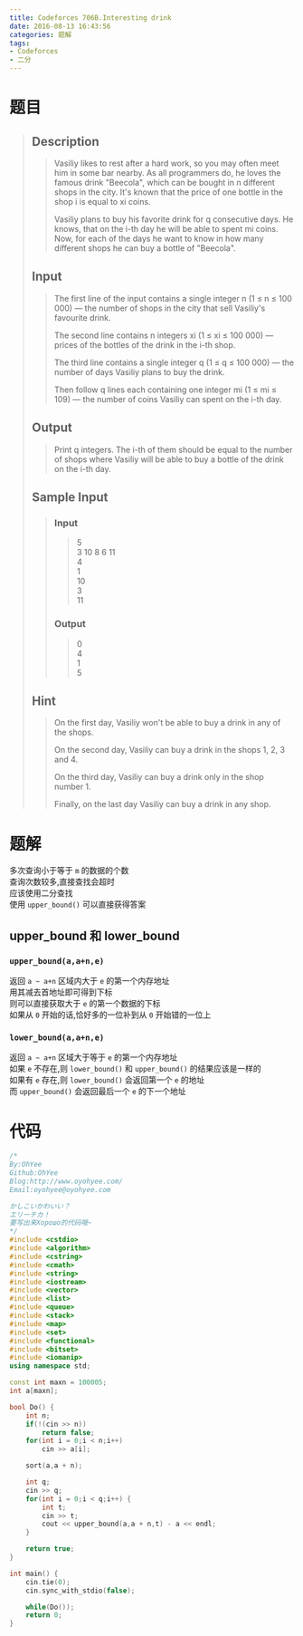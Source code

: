 ```yaml
---
title: Codeforces 706B.Interesting drink
date: 2016-08-13 16:43:56
categories: 题解
tags:
- Codeforces
- 二分
---
```

# 题目
> 
> ## Description  
>> Vasiliy likes to rest after a hard work, so you may often meet him in some bar nearby. As all programmers do, he loves the famous drink "Beecola", which can be bought in n different shops in the city. It's known that the price of one bottle in the shop i is equal to xi coins.  
>>   
>> Vasiliy plans to buy his favorite drink for q consecutive days. He knows, that on the i-th day he will be able to spent mi coins. Now, for each of the days he want to know in how many different shops he can buy a bottle of "Beecola".  
>>   
>> <!--more-->  
> 
> ## Input  
>> The first line of the input contains a single integer n (1 ≤ n ≤ 100 000) — the number of shops in the city that sell Vasiliy's favourite drink.  
>>   
>> The second line contains n integers xi (1 ≤ xi ≤ 100 000) — prices of the bottles of the drink in the i-th shop.  
>>   
>> The third line contains a single integer q (1 ≤ q ≤ 100 000) — the number of days Vasiliy plans to buy the drink.  
>>   
>> Then follow q lines each containing one integer mi (1 ≤ mi ≤ 109) — the number of coins Vasiliy can spent on the i-th day.  
>>   
> 
> ## Output  
>> Print q integers. The i-th of them should be equal to the number of shops where Vasiliy will be able to buy a bottle of the drink on the i-th day.  
>>   
> 
> ## Sample Input  
>> ### Input  
>>> 5  
>>> 3 10 8 6 11  
>>> 4  
>>> 1  
>>> 10  
>>> 3  
>>> 11 
>>   
>> ### Output  
>>> 0  
>>> 4  
>>> 1  
>>> 5  
>
> ## Hint  
>> On the first day, Vasiliy won't be able to buy a drink in any of the shops.  
>>   
>> On the second day, Vasiliy can buy a drink in the shops 1, 2, 3 and 4.  
>>   
>> On the third day, Vasiliy can buy a drink only in the shop number 1.  
>>   
>> Finally, on the last day Vasiliy can buy a drink in any shop.  

# 题解

多次查询小于等于 `m` 的数据的个数  
查询次数较多,直接查找会超时  
应该使用二分查找  
使用 `upper_bound()` 可以直接获得答案  

## upper_bound 和 lower_bound  

### `upper_bound(a,a+n,e)` 
返回 `a ~ a+n` 区域内大于 `e` 的第一个内存地址  
用其减去首地址即可得到下标  
则可以直接获取大于 `e` 的第一个数据的下标  
如果从 `0` 开始的话,恰好多的一位补到从 `0` 开始错的一位上  

### `lower_bound(a,a+n,e)`  
返回 `a ~ a+n` 区域大于等于 `e` 的第一个内存地址  
如果 `e` 不存在,则 `lower_bound()` 和 `upper_bound()` 的结果应该是一样的  
如果有 `e` 存在,则 `lower_bound()` 会返回第一个 `e` 的地址  
而 `upper_bound()` 会返回最后一个 `e` 的下一个地址  

# 代码
```cpp Interesting drink https://github.com/OhYee/ACM.github.io/blob/master\Codeforces\706B.Interesting%20drink.cpp 代码备份
/*
By:OhYee
Github:OhYee
Blog:http://www.oyohyee.com/
Email:oyohyee@oyohyee.com

かしこいかわいい？
エリーチカ！
要写出来Хорошо的代码哦~
*/
#include <cstdio>
#include <algorithm>
#include <cstring>
#include <cmath>
#include <string>
#include <iostream>
#include <vector>
#include <list>
#include <queue>
#include <stack>
#include <map>
#include <set>
#include <functional>
#include <bitset>
#include <iomanip> 
using namespace std;

const int maxn = 100005;
int a[maxn];

bool Do() {
    int n;
    if(!(cin >> n))
        return false;
    for(int i = 0;i < n;i++)
        cin >> a[i];

    sort(a,a + n);

    int q;
    cin >> q;
    for(int i = 0;i < q;i++) {
        int t;
        cin >> t;
        cout << upper_bound(a,a + n,t) - a << endl;
    }

    return true;
}

int main() {
    cin.tie(0);
    cin.sync_with_stdio(false);

    while(Do());
    return 0;
}

```